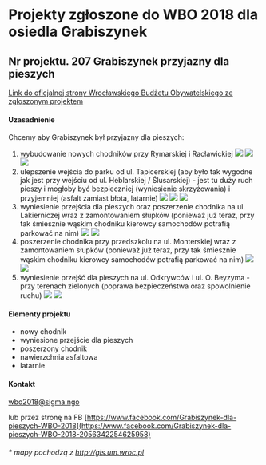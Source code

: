 # Projekty zgłoszone do WBO 2018 dla osiedla Grabiszynek

## Nr projektu. 207 Grabiszynek przyjazny dla pieszych

[Link do oficjalnej strony Wrocławskiego Budżetu Obywatelskiego ze zgłoszonym projektem](https://www.wroclaw.pl/budzet-obywatelski-wroclaw/wbo2016/projekty-2018/projekt,id,207)

#### Uzasadnienie

Chcemy aby Grabiszynek był przyjazny dla pieszych:
1. wybudowanie nowych chodników przy Rymarskiej i Racławickiej
![](https://github.com/SigmaNgo/WBO2018/blob/master/obrazki/mapy/chodniki.JPG)
![](https://github.com/SigmaNgo/WBO2018/blob/master/obrazki/DSCN2195.JPG)
![](https://github.com/SigmaNgo/WBO2018/blob/master/obrazki/DSCN2205.JPG)
2. ulepszenie wejścia do parku od ul. Tapicerskiej (aby było tak wygodne jak jest przy wejściu od ul. Heblarskiej / Ślusarskiej) - jest tu duży ruch pieszy i mogłoby być bezpieczniej (wyniesienie skrzyżowania) i przyjemniej (asfalt zamiast błota, latarnie)
![](https://github.com/SigmaNgo/WBO2018/blob/master/obrazki/mapy/strefa.JPG)
![](https://github.com/SigmaNgo/WBO2018/blob/master/obrazki/DSCN2216.JPG)
![](https://github.com/SigmaNgo/WBO2018/blob/master/obrazki/DSCN22161.JPG)
3. wyniesienie przejścia dla pieszych oraz poszerzenie chodnika na ul. Lakierniczej wraz z zamontowaniem słupków (ponieważ już teraz, przy tak śmiesznie wąskim chodniku kierowcy samochodów potrafią parkować na nim)
![](https://github.com/SigmaNgo/WBO2018/blob/master/obrazki/mapy/przejscie.JPG)
![](https://github.com/SigmaNgo/WBO2018/blob/master/obrazki/DSCN2206.JPG)
4. poszerzenie chodnika przy przedszkolu na ul. Monterskiej wraz z zamontowaniem słupków (ponieważ już teraz, przy tak śmiesznie wąskim chodniku kierowcy samochodów potrafią parkować na nim)
![](https://github.com/SigmaNgo/WBO2018/blob/master/obrazki/mapy/chodnik.JPG)
![](https://github.com/SigmaNgo/WBO2018/blob/master/obrazki/DSCN2210.JPG)
5. wyniesienie przejść dla pieszych na ul. Odkrywców i ul. O. Beyzyma - przy terenach zielonych (poprawa bezpieczeństwa oraz spowolnienie ruchu)
![](https://github.com/SigmaNgo/WBO2018/blob/master/obrazki/mapy/wyniesienie.JPG)
![](https://github.com/SigmaNgo/WBO2018/blob/master/obrazki/DSCN2215.JPG)

#### Elementy projektu
* nowy chodnik
* wyniesione przejście dla pieszych
* poszerzony chodnik
* nawierzchnia asfaltowa
* latarnie

#### Kontakt
wbo2018@sigma.ngo

lub przez stronę na FB [https://www.facebook.com/Grabiszynek-dla-pieszych-WBO-2018](https://www.facebook.com/Grabiszynek-dla-pieszych-WBO-2018-2056342254625958)





###### \* mapy pochodzą z http://gis.um.wroc.pl
